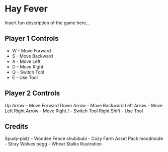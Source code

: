 # **Hay Fever**
Insert fun description of the game here...

## Player 1 Controls
- W - Move Forward
- S - Move Backward
- A - Move Left
- D - Move Right
- Q - Switch Tool
- E - Use Tool

## Player 2 Controls
Up Arrow - Move Forward
Down Arrow - Move Backward
Left Arrow - Move Left
Right Arrow - Move Right
/ - Switch Tool
Right Shift - Use Tool

## Credits
Spudy-pixlz - Wooden Fence
shubibubi - Cozy Farm Asset Pack
moodmode - Stray Wolves 
pegg - Wheat Stalks Illustration 


